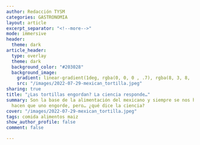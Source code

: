 ```yaml
---
author: Redacción TYSM
categories: GASTRONOMIA
layout: article
excerpt_separator: "<!--more-->"
mode: immersive
header:
  theme: dark
article_header:
  type: overlay
  theme: dark
  background_color: "#203028"
  background_image:
    gradient: linear-gradient(1deg, rgba(0, 0, 0 , .7), rgba(8, 3, 8, .9))
    src: "/images/2022-07-29-mexican_tortilla.jpeg"
sharing: true
title: "¿Las tortillas engordan? La ciencia responde…"
summary: Son la base de la alimentación del mexicano y siempre se nos ha dicho que
  hacen que uno engorde, pero… ¿qué dice la ciencia?
cover: "/images/2022-07-29-mexican_tortilla.jpeg"
tags: comida alimentos maiz
show_author_profile: false
comment: false

---
```

